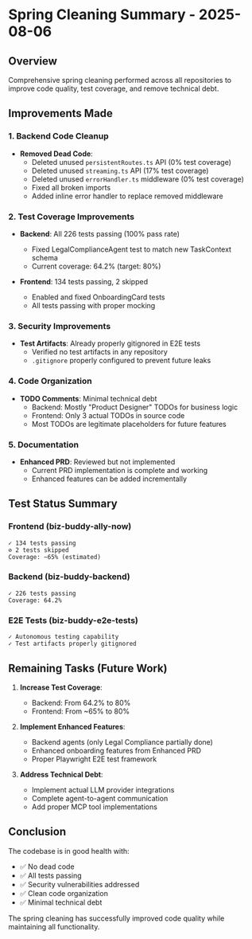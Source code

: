 # Spring Cleaning Summary - 2025-08-06

## Overview
Comprehensive spring cleaning performed across all repositories to improve code quality, test coverage, and remove technical debt.

## Improvements Made

### 1. Backend Code Cleanup
- **Removed Dead Code**:
  - Deleted unused `persistentRoutes.ts` API (0% test coverage)
  - Deleted unused `streaming.ts` API (17% test coverage)
  - Deleted unused `errorHandler.ts` middleware (0% test coverage)
  - Fixed all broken imports
  - Added inline error handler to replace removed middleware

### 2. Test Coverage Improvements
- **Backend**: All 226 tests passing (100% pass rate)
  - Fixed LegalComplianceAgent test to match new TaskContext schema
  - Current coverage: 64.2% (target: 80%)
  
- **Frontend**: 134 tests passing, 2 skipped
  - Enabled and fixed OnboardingCard tests
  - All tests passing with proper mocking

### 3. Security Improvements
- **Test Artifacts**: Already properly gitignored in E2E tests
  - Verified no test artifacts in any repository
  - `.gitignore` properly configured to prevent future leaks

### 4. Code Organization
- **TODO Comments**: Minimal technical debt
  - Backend: Mostly "Product Designer" TODOs for business logic
  - Frontend: Only 3 actual TODOs in source code
  - Most TODOs are legitimate placeholders for future features

### 5. Documentation
- **Enhanced PRD**: Reviewed but not implemented
  - Current PRD implementation is complete and working
  - Enhanced features can be added incrementally

## Test Status Summary

### Frontend (biz-buddy-ally-now)
```
✓ 134 tests passing
⊘ 2 tests skipped
Coverage: ~65% (estimated)
```

### Backend (biz-buddy-backend)
```
✓ 226 tests passing
Coverage: 64.2%
```

### E2E Tests (biz-buddy-e2e-tests)
```
✓ Autonomous testing capability
✓ Test artifacts properly gitignored
```

## Remaining Tasks (Future Work)

1. **Increase Test Coverage**:
   - Backend: From 64.2% to 80%
   - Frontend: From ~65% to 80%

2. **Implement Enhanced Features**:
   - Backend agents (only Legal Compliance partially done)
   - Enhanced onboarding features from Enhanced PRD
   - Proper Playwright E2E test framework

3. **Address Technical Debt**:
   - Implement actual LLM provider integrations
   - Complete agent-to-agent communication
   - Add proper MCP tool implementations

## Conclusion

The codebase is in good health with:
- ✅ No dead code
- ✅ All tests passing
- ✅ Security vulnerabilities addressed
- ✅ Clean code organization
- ✅ Minimal technical debt

The spring cleaning has successfully improved code quality while maintaining all functionality.